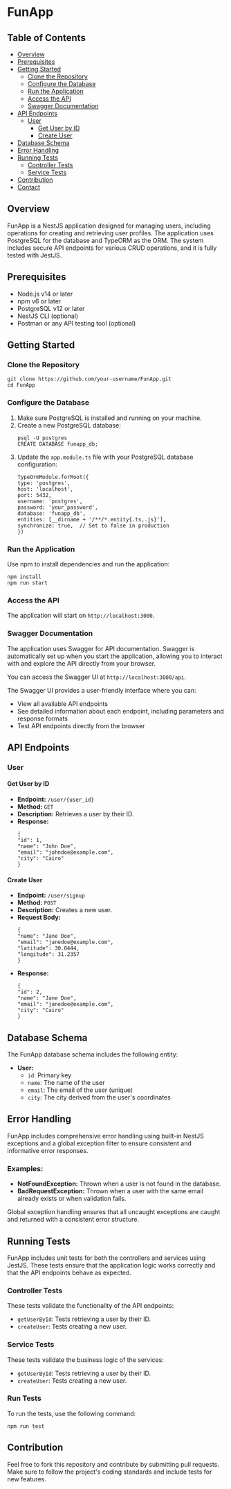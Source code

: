 
<h1>FunApp</h1>

<div class="toc">
  <h2>Table of Contents</h2>
  <ul>
      <li><a href="#overview">Overview</a></li>
      <li><a href="#prerequisites">Prerequisites</a></li>
      <li><a href="#getting-started">Getting Started</a>
          <ul>
              <li><a href="#clone-the-repository">Clone the Repository</a></li>
              <li><a href="#configure-the-database">Configure the Database</a></li>
              <li><a href="#run-the-application">Run the Application</a></li>
              <li><a href="#access-the-api">Access the API</a></li>
              <li><a href="#swagger-documentation">Swagger Documentation</a></li>
          </ul>
      </li>
      <li><a href="#api-endpoints">API Endpoints</a>
          <ul>
              <li><a href="#user">User</a>
                  <ul>
                      <li><a href="#get-user-by-id">Get User by ID</a></li>
                      <li><a href="#create-user">Create User</a></li>
                  </ul>
              </li>
          </ul>
      </li>
      <li><a href="#database-schema">Database Schema</a></li>
      <li><a href="#error-handling">Error Handling</a></li>
      <li><a href="#running-tests">Running Tests</a>
          <ul>
              <li><a href="#controller-tests">Controller Tests</a></li>
              <li><a href="#service-tests">Service Tests</a></li>
          </ul>
      </li>
      <li><a href="#contribution">Contribution</a></li>
      <li><a href="#contact">Contact</a></li>
  </ul>
</div>

<h2 id="overview">Overview</h2>
<p>FunApp is a NestJS application designed for managing users, including operations for creating and retrieving user profiles. The application uses PostgreSQL for the database and TypeORM as the ORM. The system includes secure API endpoints for various CRUD operations, and it is fully tested with JestJS.</p>

<h2 id="prerequisites">Prerequisites</h2>
<ul>
  <li>Node.js v14 or later</li>
  <li>npm v6 or later</li>
  <li>PostgreSQL v12 or later</li>
  <li>NestJS CLI (optional)</li>
  <li>Postman or any API testing tool (optional)</li>
</ul>

<h2 id="getting-started">Getting Started</h2>

<h3 id="clone-the-repository">Clone the Repository</h3>
<pre><code>git clone https://github.com/your-username/FunApp.git
cd FunApp</code></pre>

<h3 id="configure-the-database">Configure the Database</h3>
<ol>
  <li>Make sure PostgreSQL is installed and running on your machine.</li>
  <li>Create a new PostgreSQL database:</li>
  <pre><code>psql -U postgres
CREATE DATABASE funapp_db;</code></pre>
  <li>Update the <code>app.module.ts</code> file with your PostgreSQL database configuration:</li>
  <pre><code>TypeOrmModule.forRoot({
type: 'postgres',
host: 'localhost',
port: 5432,
username: 'postgres',
password: 'your_password',
database: 'funapp_db',
entities: [__dirname + '/**/*.entity{.ts,.js}'],
synchronize: true,  // Set to false in production
})</code></pre>
</ol>

<h3 id="run-the-application">Run the Application</h3>
<p>Use npm to install dependencies and run the application:</p>
<pre><code>npm install
npm run start</code></pre>

<h3 id="access-the-api">Access the API</h3>
<p>The application will start on <code>http://localhost:3000</code>.</p>

<h3 id="swagger-documentation">Swagger Documentation</h3>
<p>The application uses Swagger for API documentation. Swagger is automatically set up when you start the application, allowing you to interact with and explore the API directly from your browser.</p>
<p>You can access the Swagger UI at <code>http://localhost:3000/api</code>.</p>
<p>The Swagger UI provides a user-friendly interface where you can:</p>
<ul>
  <li>View all available API endpoints</li>
  <li>See detailed information about each endpoint, including parameters and response formats</li>
  <li>Test API endpoints directly from the browser</li>
</ul>

<h2 id="api-endpoints">API Endpoints</h2>

<h3 id="user">User</h3>

<h4 id="get-user-by-id">Get User by ID</h4>
<ul>
  <li><strong>Endpoint:</strong> <code>/user/{user_id}</code></li>
  <li><strong>Method:</strong> <code>GET</code></li>
  <li><strong>Description:</strong> Retrieves a user by their ID.</li>
  <li><strong>Response:</strong></li>
  <pre><code>{
"id": 1,
"name": "John Doe",
"email": "johndoe@example.com",
"city": "Cairo"
}</code></pre>
</ul>

<h4 id="create-user">Create User</h4>
<ul>
  <li><strong>Endpoint:</strong> <code>/user/signup</code></li>
  <li><strong>Method:</strong> <code>POST</code></li>
  <li><strong>Description:</strong> Creates a new user.</li>
  <li><strong>Request Body:</strong></li>
  <pre><code>{
"name": "Jane Doe",
"email": "janedoe@example.com",
"latitude": 30.0444,
"longitude": 31.2357
}</code></pre>
  <li><strong>Response:</strong></li>
  <pre><code>{
"id": 2,
"name": "Jane Doe",
"email": "janedoe@example.com",
"city": "Cairo"
}</code></pre>
</ul>

<h2 id="database-schema">Database Schema</h2>
<p>The FunApp database schema includes the following entity:</p>
<ul>
  <li><strong>User:</strong>
      <ul>
          <li><code>id</code>: Primary key</li>
          <li><code>name</code>: The name of the user</li>
          <li><code>email</code>: The email of the user (unique)</li>
          <li><code>city</code>: The city derived from the user's coordinates</li>
      </ul>
  </li>
</ul>

<h2 id="error-handling">Error Handling</h2>
<p>FunApp includes comprehensive error handling using built-in NestJS exceptions and a global exception filter to ensure consistent and informative error responses.</p>

<h3>Examples:</h3>
<ul>
  <li><strong>NotFoundException:</strong> Thrown when a user is not found in the database.</li>
  <li><strong>BadRequestException:</strong> Thrown when a user with the same email already exists or when validation fails.</li>
</ul>
<p>Global exception handling ensures that all uncaught exceptions are caught and returned with a consistent error structure.</p>

<h2 id="running-tests">Running Tests</h2>
<p>FunApp includes unit tests for both the controllers and services using JestJS. These tests ensure that the application logic works correctly and that the API endpoints behave as expected.</p>

<h3 id="controller-tests">Controller Tests</h3>
<p>These tests validate the functionality of the API endpoints:</p>
<ul>
  <li><code>getUserById</code>: Tests retrieving a user by their ID.</li>
  <li><code>createUser</code>: Tests creating a new user.</li>
</ul>

<h3 id="service-tests">Service Tests</h3>
<p>These tests validate the business logic of the services:</p>
<ul>
  <li><code>getUserById</code>: Tests retrieving a user by their ID.</li>
  <li><code>createUser</code>: Tests creating a new user.</li>
</ul>

<h3>Run Tests</h3>
<p>To run the tests, use the following command:</p>
<pre><code>npm run test</code></pre>

<h2 id="contribution">Contribution</h2>
<p>Feel free to fork this repository and contribute by submitting pull requests. Make sure to follow the project's coding standards and include tests for new features.</p>
